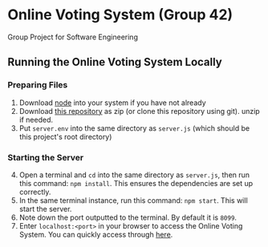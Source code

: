 # Online Voting System (Group 42)

Group Project for Software Engineering

## Running the Online Voting System Locally

### Preparing Files

1. Download [node](https://nodejs.org/en/download/package-manager) into your system if you have not already
2. Download [this repository](https://github.com/13250432/SE_OVS2) as zip (or clone this repository using git). unzip if needed.
3. Put ``server.env`` into the same directory as ``server.js`` (which should be this project's root directory)

### Starting the Server

4. Open a terminal and ``cd`` into the same directory as ``server.js``, then run this command: ``npm install``. This ensures the dependencies are set up correctly.
5. In the same terminal instance, run this command: ``npm start``. This will start the server.
6. Note down the port outputted to the terminal. By default it is ``8099``.
7. Enter ``localhost:<port>`` in your browser to access the Online Voting System. You can quickly access through [here](http://localhost:8099).
